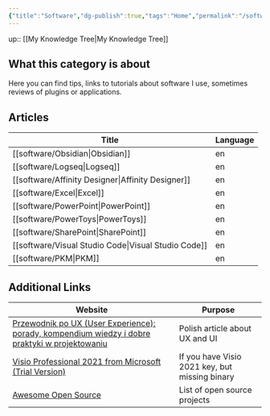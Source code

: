 ```yaml
---
{"title":"Software","dg-publish":true,"tags":"Home","permalink":"/software/software-moc/","dgPassFrontmatter":true}
---
```


up:: [[My Knowledge Tree\|My Knowledge Tree]]

## What this category is about

Here you can find tips, links to tutorials about software I use, sometimes reviews of plugins or applications.

## Articles

| Title                                                  | Language |
| ------------------------------------------------------ | -------- |
| [[software/Obsidian\|Obsidian]]                     | en       |
| [[software/Logseq\|Logseq]]                         | en       |
| [[software/Affinity Designer\|Affinity Designer]]   | en       |
| [[software/Excel\|Excel]]                           | en       |
| [[software/PowerPoint\|PowerPoint]]                 | en       |
| [[software/PowerToys\|PowerToys]]                   | en       |
| [[software/SharePoint\|SharePoint]]                 | en       |
| [[software/Visual Studio Code\|Visual Studio Code]] | en       |
| [[software/PKM\|PKM]]                               | en       |


## Additional Links

| Website                                                                                                                                                                                | Purpose                                        |
| -------------------------------------------------------------------------------------------------------------------------------------------------------------------------------------- | ---------------------------------------------- |
| [Przewodnik po UX (User Experience): porady, kompendium wiedzy i dobre praktyki w projektowaniu](https://cyrekdigital.com/pl/blog/ux-porady-i-dobre-praktyki-w-projektowaniu/)         | Polish article about UX and UI                 |
| [Visio Professional 2021 from Microsoft (Trial Version)](https://hernandonewstoday.com/download-visio-professional-2021-from-microsoft-trial-version/) | If you have Visio 2021 key, but missing binary |
| [Awesome Open Source](https://awesomeopensource.com/)                                                                                                                                  | List of open source projects                   |
 
